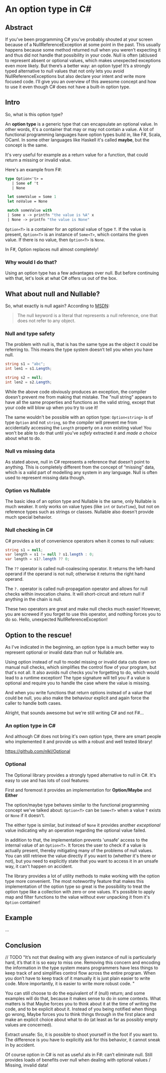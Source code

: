 # An option type in C# #

## Abstract

If you’ve been programming C# you’ve probably shouted at your screen because of a NullReferenceException at some point in the past. This usually happens because some method returned null when you weren’t expecting it and thus did not handle that possibility in your code. Null is often (ab)used to represent absent or optional values, which makes unexpected exceptions even more likely. But there’s a better way: an option type!
It’s a strongly typed alternative to null values that not only lets you avoid NullReferenceExceptions but also declare your intent and write more focused code.
I’ll give you an overview of this awesome concept and how to use it even though C# does not have a built-in option type.

## Intro

So, what is this option type?

An **option type** is a generic type that can encapsulate an optional value. In other words, it's a container that may or may not contain a value.
A lot of functional programming languages have option types build in, like F#, Scala, OCaml. In some other languages like Haskell it's called **maybe**, but the concept is the same.

It's very useful for example as a return value for a function, that could return a missing or invalid value.

Here's an example from F#:

```fsharp
type Option<'t> =
   | Some of 't
   | None

 let someValue = Some 1
 let noValue = None

 match someValue with
 | Some x -> printfn "the value is %A" x
 | None -> printfn "the value is None"
```

`Option<T>` is a container for an optional value of type `T`. If the value is present, `Option<T>` is an instance of `Some<T>`, which contains the given value. If there is no value, then `Option<T>` is `None`.

In F#, Option replaces null almost completely!

### Why would I do that?

Using an option type has a few advantages over null. But before continuing with that, let's look at what C# offers us out of the box.

## What about null and Nullable?

So, what exactly is null again? According to [MSDN](https://msdn.microsoft.com/en-us/library/edakx9da.aspx):
> The null keyword is a literal that represents a null reference, one that does not refer to any object.

### Null and type safety

The problem with null is, that is has the same type as the object it could be referring to. This means the type system doesn’t tell you when you have null.

```csharp
string s1 = "abc";
int len1 = s1.Length;

string s2 = null;
int len2 = s2.Length;
```
While the above code obviously produces an exception, the compiler doesn't prevent me from making that mistake. The "null string" appears to have all the same properties and functions as the valid string, except that your code will blow up when you try to use it!

The same wouldn't be possible with an option type: `Option<string>` is of type `Option` and not `string`, so the compiler will prevent me from accidentally accessing the `Length` property on a non existing value! You won't be able to do that until you've *safely* extracted it and *made a choice* about what to do.

### Null vs missing data
As stated above, null in C# represents a reference that doesn’t point to anything. This is completely different from the concept of “missing” data, which is a valid part of modelling any system in any language. Null is often used to represent missing data though.

### Option vs Nullable
The basic idea of an option type and Nullable is the same, only Nullable is much weaker. It only works on value types (like `int` or `DateTime`), but not on reference types such as strings or classes. Nullable also doesn't provide much special behavior.

### Null checking in C# #
C# provides a lot of convenience operators when it comes to null values:
```csharp
string s1 = null;
var length = s1 != null ? s1.length : 0;
var length = s1?.length ?? 0;
```

The `??` operator is called null-coalescing operator. It returns the left-hand operand if the operand is not null; otherwise it returns the right hand operand.

The `?.` operator is called null-propagation operator and allows for null checks within invocation chains. It will short-circuit and return null if anything in the chain is null.

These two operators are great and make null checks much easier! However, you are screwed if you forget to use this operator, and nothing forces you to do so. Hello, unexpected NullReferenceException!

## Option to the rescue!

As I've indicated in the beginning, an option type is a much better way to represent optional or invalid data than null or Nullable are.

Using option instead of null to model missing or invalid data cuts down on manual null checks, which simplifies the control flow of your program, but that's not all. It also avoids null checks you're forgetting to do, which would lead to a runtime exception! The type signature will tell you if a value is optional and require you to handle the case where the value is missing.

And when you write functions that return options instead of a value that could be null, you also make the behaviour explicit and again force the caller to handle both cases.

Alright, that sounds awesome but we're still writing C# and not F#...

### An option type in C# #

And although C# does not bring it's own option type, there are smart people who implemented it and provide us with a robust and well tested library!

https://github.com/nlkl/Optional

### Optional
The Optional library provides a strongly typed alternative to null in C#. It's easy to use and has lots of cool features:

First and foremost it provides an implementation for **Option/Maybe** and **Either**

The option/maybe type behaves similar to the functional programming concept we've talked about: `Option<T>` can be `Some<T>` when a value `T` exists or `None` if it doesn't.

The either type is similar, but instead of `None` it provides another *exceptional* value indicating why an operation regarding the optional value failed.

In addition to that, the implementation prevents 'unsafe' access to the internal value of an `Option<T>`. It forces the user to check if a value is actually present, thereby mitigating many of the problems of null values.
You can still retrieve the value directly if you want to (whether it's there or not), but you need to explicitly state that you want to access it in an unsafe way, it can't happen on accident.

The library provides a lot of utility methods to make working with the option type more convenient. The most noteworthy feature that makes this implementation of the option type so great is the possibility to treat the option type like a collection with zero or one values. It's possible to apply map and filter functions to the value without ever unpacking it from it's `Option` container!

## Example
...

## Conclusion
// TODO
"It’s not that dealing with any given instance of null is particularly hard, it’s that it is so easy to miss one. Removing this concern and encoding the information in the type system means programmers have less things to keep track of and simplifies control flow across the entire program. When you don’t have to keep track of it manually it is just plain easier to write code. More importantly, it is easier to write more robust code. "

You can still choose to do the equivalent of if (null) return; and some examples will do that, because it makes sense to do in some contexts. What matters is that Maybe forces you to think about it at the time of writing the code, and to be explicit about it.
Instead of you being notified when things go wrong, Maybe forces you to think things through in the first place and make an explicit choice about what to do (at least as far as possibly empty values are concerned).

Extract unsafe: So, it is possible to shoot yourself in the foot if you want to. The difference is you have to explicitly ask for this behavior, it cannot sneak in by accident.

Of course option in C# is not as useful als in F#: can’t eliminate null. Still provides loads of benefits over null when dealing with optional values / Missing, invalid data!
